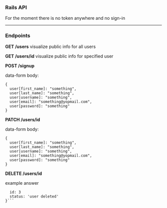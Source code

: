 ### Rails API

For the moment there is no token anywhere and no sign-in

* * *
### Endpoints

**GET /users**
visualize public info for all users

**GET /users/id**
visualize public info for specified user

**POST /signup**

data-form body:
```
{
  user[first_name]: "something",
  user[last_name]: "something",
  user[username]: "something",
  user[email]: "something@yopmail.com",
  user[password]: "something"
}
```

**PATCH /users/id**

data-form body:
```
{
  user[first_name]: "something",
  user[last_name]: "something",
  user[username]: "something",
  user[email]: "something@yopmail.com",
  user[password]: "something"
}
```

**DELETE /users/id**

example answer 
```{
  id: 3
  status: 'user deleted'
}```